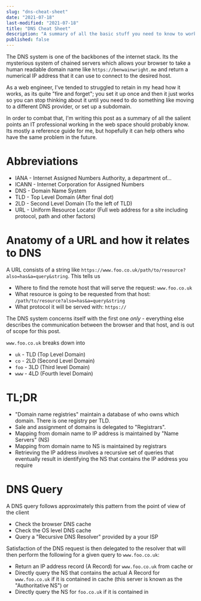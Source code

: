 ```yaml
---
slug: "dns-cheat-sheet"
date: "2021-07-18"
last-modified: "2021-07-18"
title: "DNS Cheat Sheet"
description: "A summary of all the basic stuff you need to know to work with DNS as a web engineer"
published: false
---
```


The DNS system is one of the backbones of the internet stack. Its the
mysterious system of chained servers which allows your browser to take a human
readable domain name like `https://benwainwright.me` and return a numerical IP
address that it can use to connect to the desired host.

As a web engineer, I've tended to struggled to retain in my head how it works,
as its quite "fire and forget"; you set it up once and then it just works so you
can stop thinking about it until you need to do something like moving to a different
DNS provider, or set up a subdomain.

In order to combat that, I'm writing this post as a summary of all the salient
points an IT professional working in the web space should probably know. Its
mostly a reference guide for me, but hopefully it can help others who have the
same problem in the future.

# Abbreviations

- IANA - Internet Assigned Numbers Authority, a department of...
- ICANN - Internet Corporation for Assigned Numbers
- DNS - Domain Name System
- TLD - Top Level Domain (After final dot)
- 2LD - Second Level Domain (To the left of TLD)
- URL - Uniform Resource Locator (Full web address for a site including protocol, path and other factors)

# Anatomy of a URL and how it relates to DNS

A URL consists of a string like
`https://www.foo.co.uk/path/to/resource?also=has&a=query&string`. This tells us

- Where to find the remote host that will serve the request: `www.foo.co.uk`
- What resource is going to be requested from that host:
  `/path/to/resource?also=has&a=query&string`
- What protocol it will be served with: `https://`

The DNS system concerns itself with the first one _only_ - everything else
describes the communication between the browser and that host, and is out of
scope for this post.

`www.foo.co.uk` breaks down into

- `uk` - TLD (Top Level Domain)
- `co` - 2LD (Second Level Domain)
- `foo` - 3LD (Third level Domain)
- `www` - 4LD (Fourth level Domain)

# TL;DR

- "Domain name registries" maintain a database of who owns which domain. There
  is one registry per TLD.
- Sale and assignment of domains is delegated to "Registrars".
- Mapping from domain name to IP address is maintained by "Name Servers" (NS)
- Mapping from domain name to NS is maintained by registrars
- Retrieving the IP address involves a recursive set of queries that eventually
  result in identifying the NS that contains the IP address you require

# DNS Query

A DNS query follows approximately this pattern from the point of view of the
client

- Check the browser DNS cache
- Check the OS level DNS cache
- Query a "Recursive DNS Resolver" provided by a your ISP

Satisfaction of the DNS request is then delegated to the resolver that will then
perform the following for a given query to `www.foo.co.uk`:

- Return an IP address record (A Record) for `www.foo.co.uk` from cache or
- Directly query the NS that contains the actual A Record for `www.foo.co.uk` if it is
  contained in cache (this server is known as the "Authoritative NS") or
- Directly query the NS for `foo.co.uk` if it is contained in
